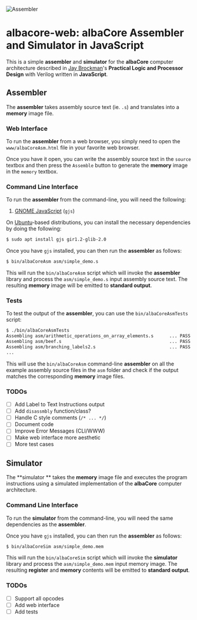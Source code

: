 ![Assembler](https://github.com/pbui/albacore-web/actions/workflows/assembler.yaml/badge.svg)

# albacore-web: albaCore Assembler and Simulator in JavaScript

This is a simple **assembler** and **simulator** for the **albaCore** computer
architecture described in [Jay Brockman]'s **Practical Logic and Processor Design**
with Verilog written in **JavaScript**.

## Assembler

The **assembler** takes assembly source text (ie. `.s`) and translates into a
**memory** image file.

### Web Interface

To run the **assembler** from a web browser, you simply need to open the
`www/albaCoreAsm.html` file in your favorite web browser.

Once you have it open, you can write the assembly source text in the
`source` textbox and then press the `Assemble` button to generate the
**memory** image in the `memory` textbox.

### Command Line Interface

To run the **assembler** from the command-line, you will need the following:

1. [GNOME JavaScript](https://gjs.guide/) (`gjs`)

On [Ubuntu]-based distributions, you can install the necessary dependencies by
doing the following:

```bash
$ sudo apt install gjs gir1.2-glib-2.0
```
    
Once you have `gjs` installed, you can then run the **assembler** as follows:

```bash
$ bin/albaCoreAsm asm/simple_demo.s
```
    
This will run the `bin/albaCoreAsm` script which will invoke the **assembler**
library and process the `asm/simple_demo.s` input assembly source text.  The
resulting **memory** image will be emitted to **standard output**.

### Tests

To test the output of the **assembler**, you can use the `bin/albaCoreAsmTests`
script:

```bash
$ ./bin/albaCoreAsmTests
Assembling asm/arithmetic_operations_on_array_elements.s      ... PASS
Assembling asm/beef.s                                         ... PASS
Assembling asm/branching_labels2.s                            ... PASS
...
```

This will use the `bin/albaCoreAsm` command-line **assembler** on all the
example assembly source files in the `asm` folder and check if the output
matches the corresponding **memory** image files.

### TODOs

- [ ] Add Label to Text Instructions output
- [ ] Add `disassmbly` function/class?
- [ ] Handle C style comments (`/* ... */`)
- [ ] Document code
- [ ] Improve Error Messages (CLI/WWW)
- [ ] Make web interface more aesthetic
- [ ] More test cases

## Simulator

The **simulator ** takes the **memory** image file and executes the program
instructions using a simulated implementation of the **albaCore** computer
architecture.

### Command Line Interface

To run the **simulator** from the command-line, you will need the same
dependencies as the **assembler**.

Once you have `gjs` installed, you can then run the **assembler** as follows:

```bash
$ bin/albaCoreSim asm/simple_demo.mem
```
    
This will run the `bin/albaCoreSim` script which will invoke the **simulator**
library and process the `asm/simple_demo.mem` input memory image.  The
resulting **register** and **memory** contents will be emitted to **standard
output**.

### TODOs

- [ ] Support all opcodes
- [ ] Add web interface
- [ ] Add tests

[Jay Brockman]: https://sites.google.com/a/nd.edu/jay-brockman/home
[Ubuntu]:       https://ubuntu.com
